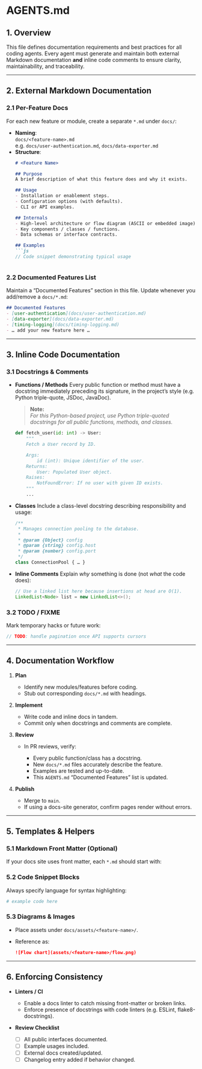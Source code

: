 # AGENTS.md

## 1. Overview  
This file defines documentation requirements and best practices for all coding agents. Every agent must generate and maintain both external Markdown documentation **and** inline code comments to ensure clarity, maintainability, and traceability.

---

## 2. External Markdown Documentation

### 2.1 Per-Feature Docs  
For each new feature or module, create a separate `*.md` under `docs/`:
- **Naming**:  
  `docs/<feature-name>.md`  
  e.g. `docs/user-authentication.md`, `docs/data-exporter.md`
- **Structure**:
  ```markdown
  # <Feature Name>

  ## Purpose
  A brief description of what this feature does and why it exists.

  ## Usage
  - Installation or enablement steps.
  - Configuration options (with defaults).
  - CLI or API examples.

  ## Internals
  - High-level architecture or flow diagram (ASCII or embedded image).
  - Key components / classes / functions.
  - Data schemas or interface contracts.

  ## Examples
  ```js
  // Code snippet demonstrating typical usage
  ```
  ```

### 2.2 Documented Features List  
Maintain a “Documented Features” section in this file. Update whenever you add/remove a `docs/*.md`:
```markdown
## Documented Features
- [user-authentication](docs/user-authentication.md)
- [data-exporter](docs/data-exporter.md)
- [timing-logging](docs/timing-logging.md)
- … add your new feature here …
```

---

## 3. Inline Code Documentation

### 3.1 Docstrings & Comments

* **Functions / Methods**
  Every public function or method must have a docstring immediately preceding its signature, in the project’s style (e.g. Python triple-quote, JSDoc, JavaDoc).

  > **Note:**  
  > _For this Python-based project, use Python triple-quoted docstrings for all public functions, methods, and classes._

  ```python
  def fetch_user(id: int) -> User:
      """
      Fetch a User record by ID.

      Args:
          id (int): Unique identifier of the user.
      Returns:
          User: Populated User object.
      Raises:
          NotFoundError: If no user with given ID exists.
      """
      ...
  ```

* **Classes**
  Include a class-level docstring describing responsibility and usage:

  ```js
  /**
   * Manages connection pooling to the database.
   *
   * @param {Object} config
   * @param {string} config.host
   * @param {number} config.port
   */
  class ConnectionPool { … }
  ```

* **Inline Comments**
  Explain *why* something is done (not *what* the code does):

  ```java
  // Use a linked list here because insertions at head are O(1).
  LinkedList<Node> list = new LinkedList<>();
  ```

### 3.2 TODO / FIXME

Mark temporary hacks or future work:

```go
// TODO: handle pagination once API supports cursors
```

---

## 4. Documentation Workflow

1. **Plan**

   * Identify new modules/features before coding.
   * Stub out corresponding `docs/*.md` with headings.

2. **Implement**

   * Write code and inline docs in tandem.
   * Commit only when docstrings and comments are complete.

3. **Review**

   * In PR reviews, verify:

     * Every public function/class has a docstring.
     * New `docs/*.md` files accurately describe the feature.
     * Examples are tested and up-to-date.
     * This `AGENTS.md` “Documented Features” list is updated.

4. **Publish**

   * Merge to `main`.
   * If using a docs-site generator, confirm pages render without errors.

---

## 5. Templates & Helpers

### 5.1 Markdown Front Matter (Optional)

If your docs site uses front matter, each `*.md` should start with:

<!-- (Add your front matter template here if needed) -->

### 5.2 Code Snippet Blocks

Always specify language for syntax highlighting:

```python
# example code here
```

### 5.3 Diagrams & Images

* Place assets under `docs/assets/<feature-name>/`.
* Reference as:

  ```markdown
  ![Flow chart](assets/<feature-name>/flow.png)
  ```

---

## 6. Enforcing Consistency

* **Linters / CI**

  * Enable a docs linter to catch missing front-matter or broken links.
  * Enforce presence of docstrings with code linters (e.g. ESLint, flake8-docstrings).

* **Review Checklist**

  * [ ] All public interfaces documented.
  * [ ] Example usages included.
  * [ ] External docs created/updated.
  * [ ] Changelog entry added if behavior changed.
